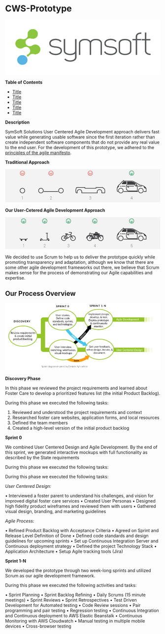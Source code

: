 
# CWS-Prototype

![SymSoft Solutions](/docs/discovery_phase/images/Symsoft-Logo-850.png)

**Table of Contents**

  * [Title](#Title)  
  * [Title](#Title)  
  * [Title](#Title)  
  * [Title](#Title)  
  * [Title](#Title)  
  
**Description**

SymSoft Solutions User Centered Agile Development approach delivers fast value while generating usable software since the first iteration rather than create independent software components that do not provide any real value to the end user. For the development of this prototype, we adhered to the [principles of the agile manifesto](http://www.agilemanifesto.org/principles.html).

**Traditional Approach**

![Traditional Approach](/docs/sprint_0/process/images/traditionalapproach.png)

**Our User-Cetered Agile Development Approach**

![Agile Approach](/docs/sprint_0/process/images/agileapproach.png)

We decided to use Scrum to help us to deliver the prototype quickly while promoting transparency and adaptation, although we know that there are some other agile development frameworks out there, we believe that Scrum makes sense for the process of demonstrating our Agile capabilities and expertise.

## Our Process Overview

![SymSoft Process](/docs/sprint_0/process/images/ourprocess.png)

**Discovery Phase**

In this phase we reviewed the project requirements and learned about Foster Care to develop a prioritized features list (the initial Product Backlog).

During this phase we executed the following tasks:

1. Reviewed and understood the project requirements and context
2. Researched foster care websites, application forms, and local resources
3. Defined the team members 
4. Created  a high-level version of the initial product backlog

**Sprint 0**

We combined User Centered Design and Agile Development. By the end of this sprint, we generated interactive mockups with full functionality as described by the State requirements

During this phase we executed the following tasks:

During this phase we executed the following tasks:

*User Centered Design:*

•	Interviewed a foster parent to understand his challenges, and vision for improved digital foster care services
•	Created User Personas 
•	Designed high fidelity product wireframes and reviewed them with users
•	Gathered visual design, branding, and marketing guidelines

*Agile Process:*

•	Refined Product Backlog with Acceptance Criteria
•	Agreed on Sprint and Release Level Definition of Done
•	Defined code standards and design guidelines for upcoming sprints
•	Set up Continuous Integration Server and Continuous deployment strategy 
•	Defined the project Technology Stack 
•	Application Architecture
•	Setup Agile tracking tools (Jira)	

**Sprint 1-N**

We developed the prototype through two week-long sprints and utilized Scrum as our agile development framework. 

During this phase we executed the following activities and tasks:

•	Sprint Planning
•	Sprint Backlog Refining
•	Daily Scrums (15 minute meetings)
•	Sprint Reviews
•	Sprint Retrospectives
•	Test Driven Development for Automated testing
•	Code Review sessions
•	Pair programming and pair testing
•	Regression testing
•	Continuous Integration and Continuous deployment to AWS Elastic Beanstalk
•	Continuous Monitoring with AWS Cloudwatch
•	Manual testing in multiple mobile devices
•	Cross-browser testing
